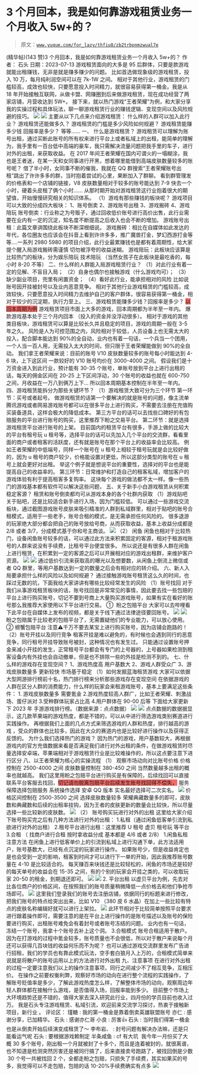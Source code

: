 # 3 个月回本，我是如何靠游戏租赁业务一个月收入 5w+的？

> 原文：[`www.yuque.com/for_lazy/thfiu8/zb2trbpnmzwual7e`](https://www.yuque.com/for_lazy/thfiu8/zb2trbpnmzwual7e)

<ne-h2 id="86d4c6a3" data-lake-id="86d4c6a3"><ne-heading-ext><ne-heading-anchor></ne-heading-anchor><ne-heading-fold></ne-heading-fold></ne-heading-ext><ne-heading-content><ne-text id="u6dc5656b">(精华帖)(143 赞)3 个月回本，我是如何靠游戏租赁业务一个月收入 5w+的？</ne-text></ne-heading-content></ne-h2> <ne-p id="uc9df68c6" data-lake-id="uc9df68c6"><ne-text id="u2a2b1436">作者： 石头</ne-text></ne-p> <ne-p id="u521c07c8" data-lake-id="u521c07c8"><ne-text id="u63fb18d6">日期：2023-07-13</ne-text></ne-p> <ne-p id="u2e9dac60" data-lake-id="u2e9dac60"><ne-text id="u7cfdd26a">游戏租赁面向的大多是 95 后群体，只要是款游戏就能出租赚钱，无非是就是赚多赚少的问题。</ne-text></ne-p> <ne-p id="u2c64a29a" data-lake-id="u2c64a29a"><ne-text id="ucc13ce13">比如首选做现象级的游戏租赁，投入 10 万，每月纯利润空间可以在 7k-1W 之间。</ne-text></ne-p> <ne-p id="ub1e04c75" data-lake-id="ub1e04c75"><ne-text id="uf1657357">相对于其他行业，游戏租赁的门槛较高，成效也较快，只要愿意投入时间精力，就很容易获得第一桶金。我是从 18 年开始接触互联网，从做卡盟、网赚圈到后来做游戏租赁，现在成功经营了两家店铺，月营收达到 5W+。</ne-text></ne-p> <ne-p id="ucf09a281" data-lake-id="ucf09a281"><ne-text id="u417814b4">接下来，就以热门游戏“王者荣耀”为例，和大家分享我的实操过程和具体玩法，聊一聊游戏租赁行业的赚钱逻辑、变现空间以及风险规避的技巧。</ne-text></ne-p> <ne-p id="u7de4288f" data-lake-id="u7de4288f"><ne-card data-card-name="image" data-card-type="inline" id="HXyfN" data-event-boundary="card">![](img/9bebbfe9ca8f3193311d8103674eaa93.png)</ne-card></ne-p> <ne-p id="u3b4c728c" data-lake-id="u3b4c728c"><ne-card data-card-name="image" data-card-type="inline" id="SMz4W" data-event-boundary="card">![](img/2e451ff78d79d58a4ba3e7dfba7a9a15.png)</ne-card></ne-p> <ne-p id="uf8a52f51" data-lake-id="uf8a52f51"><ne-text id="u17c67f0d">主要从以下几点来介绍游戏租赁：</ne-text></ne-p> <ne-p id="u07c53e63" data-lake-id="u07c53e63"><ne-text id="uf12d07b5">什么样的人群可以加入此行业？</ne-text></ne-p> <ne-p id="u2a6accd9" data-lake-id="u2a6accd9"><ne-text id="u4301995c">游戏租赁还能做多久？</ne-text></ne-p> <ne-p id="ud6b7de97" data-lake-id="ud6b7de97"><ne-text id="u87894a6b">游戏租赁的门槛是多少风险如何规避？</ne-text></ne-p> <ne-p id="u84b7355c" data-lake-id="u84b7355c"><ne-text id="ua002bf38">游戏租赁能赚多少钱 回报率是多少？</ne-text></ne-p> <ne-p id="u9cc08f55" data-lake-id="u9cc08f55"><ne-text id="u3dda53e9">等等……</ne-text></ne-p> <ne-h1 id="e890f70d" data-lake-id="e890f70d"><ne-heading-ext><ne-heading-anchor></ne-heading-anchor><ne-heading-fold></ne-heading-fold></ne-heading-ext><ne-heading-content><ne-text id="ud0e616e1">一、 什么是游戏租赁？</ne-text></ne-heading-content></ne-h1> <ne-p id="u6bcd029b" data-lake-id="u6bcd029b"><ne-text id="u37dc8728">游戏租赁可以理解为账号出租，通过买断此账号的所有权来进行平台上或者私域上的出租，能简单的理解为，我手里有一百台低中高端的豪车，我只需解决流量问题把我手里的车子，进行对外的出租，来获取收益。</ne-text></ne-p> <ne-p id="u5889eb03" data-lake-id="u5889eb03"><ne-text id="u49511dd1">在 2017 年间王者荣耀在国内可谓火的一塌糊涂，我也是王者迷，在某一天和女同事进行开黑，想着哪里能借到高端皮肤数量较多的账号呢？</ne-text></ne-p> <ne-p id="u950e1884" data-lake-id="u950e1884"><ne-text id="u02e49336">借了半小时，女同事不断的催我，我就在 QQ 群搜索“王者荣耀账号出租”跳出了许许多多的群，当时抱着尝试的心里，果断加入了群聊。</ne-text></ne-p> <ne-p id="ue64a7804" data-lake-id="ue64a7804"><ne-text id="u0d2f6474">看到群管理发的价格表和一个店铺的链接，V8 皮肤数量相对于较多的账号能达到 7-9 快去一个小时，硬着头皮租了俩个小时...... 从那时期开始对游戏租赁这行业抱着很大的期望值，开始慢慢研究相关的知识体系。</ne-text></ne-p> <ne-p id="ueb8aac43" data-lake-id="ueb8aac43"><ne-text id="ua0a8a7bb" ne-bold="true">（1）游戏有那些赚钱的板块呢？</ne-text></ne-p> <ne-p id="ub3edf2d7" data-lake-id="ub3edf2d7"><ne-text id="u9218b259">游戏项目可以大致的分成四大板块：</ne-text></ne-p> <ne-p id="ub99f6e99" data-lake-id="ub99f6e99"><ne-text id="u87fd2774">1、账号倒卖</ne-text></ne-p> <ne-p id="u09af8fbf" data-lake-id="u09af8fbf"><ne-text id="u91dc242a">2、游戏账号出租</ne-text></ne-p> <ne-p id="u2f1cf1fc" data-lake-id="u2f1cf1fc"><ne-text id="ub4d8ef59">3、游戏搬砖</ne-text></ne-p> <ne-p id="u42b917da" data-lake-id="u42b917da"><ne-text id="u3ab147dc">4、游戏陪玩</ne-text></ne-p> <ne-p id="uc5fa780d" data-lake-id="uc5fa780d"><ne-text id="ub961a742" ne-bold="true">账号倒卖：</ne-text><ne-text id="u1ef88b44">行业称之为号贩子，通过回收低价账号进行高价出售，此行业需要在业内有一定的沉淀，知名度不断提高之后收入也会不断的增加。</ne-text></ne-p> <ne-p id="u448d0376" data-lake-id="u448d0376"><ne-text id="u97fd8bf5" ne-bold="true">游戏账号出租：</ne-text><ne-text id="ua2f24813">此篇文章讲围绕此板块不断深根细说。</ne-text></ne-p> <ne-p id="uc0110405" data-lake-id="uc0110405"><ne-text id="u2b23ed89" ne-bold="true">游戏搬砖：</ne-text><ne-text id="u1e11fa7e">相比在自媒体如此发达的年代，各位圈友也应该会在抖音上看到许许多多，推广魔兽打金，梦幻西游打金等等....一系列 2980 5980 的项目介绍，此行业最累赚钱也是都有着周期性，给大家提个醒入局游戏搬砖需谨慎 切勿被浮夸的收益迷糊。</ne-text></ne-p> <ne-p id="u33112299" data-lake-id="u33112299"><ne-text id="uf087d085" ne-bold="true">游戏陪玩：</ne-text><ne-text id="uae4d4e7b">此板块应该算是比较热门的板块，分为娱乐陪玩 技术陪玩 （当然女孩子在此板块是最吃香的，每小时 8-20 不等）</ne-text></ne-p> <ne-h1 id="922e8099" data-lake-id="922e8099"><ne-heading-ext><ne-heading-anchor></ne-heading-anchor><ne-heading-fold></ne-heading-fold></ne-heading-ext><ne-heading-content><ne-text id="uc16cd3fa">二、什么样的人群能入局游戏租赁行业？</ne-text></ne-heading-content></ne-h1> <ne-p id="u43e1300d" data-lake-id="u43e1300d"><ne-text id="u6b86787f">（1）对此行业有着一定的见解、不盲目入局；</ne-text></ne-p> <ne-p id="u99823e77" data-lake-id="u99823e77"><ne-text id="u83b4ea0b">（2）自身也偶尔也接触游戏（什么游戏均可）；</ne-text></ne-p> <ne-p id="u9039dad3" data-lake-id="u9039dad3"><ne-text id="u0550092f">（3）缺少副业项目，兜里有闲置资金；</ne-text></ne-p> <ne-p id="ue8ecee5b" data-lake-id="ue8ecee5b"><ne-text id="u45c0ddd3">（4）看好此行业，能承担相对的风险 比如说账号因开挂被封号以及业内恶意竞争。</ne-text></ne-p> <ne-p id="uea3296ce" data-lake-id="uea3296ce"><ne-text id="uedf31527">相对于其他行业游戏租赁的门槛较高，成效较快，只要愿意投入时间精力去维护自己的客户群体，很容易获得第一桶金，相对于较少的沉淀期，执行力至上。</ne-text></ne-p> <ne-h1 id="161057d1" data-lake-id="161057d1"><ne-heading-ext><ne-heading-anchor></ne-heading-anchor><ne-heading-fold></ne-heading-fold></ne-heading-ext><ne-heading-content><ne-text id="u3d9e6061">三、游戏租赁能赚多少钱？回报率是多少？</ne-text></ne-heading-content></ne-h1> <ne-p id="udba0314d" data-lake-id="udba0314d"><ne-text id="u493dbb55" style="background-color: rgb(247, 105, 100);">以回本周期为例</ne-text></ne-p> <ne-p id="ue9a09d30" data-lake-id="ue9a09d30"><ne-text id="ud115b482">游戏租赁项目市面上大多的游戏，回本周期都为半年至一年内。</ne-text></ne-p> <ne-p id="u3dcf4795" data-lake-id="u3dcf4795"><ne-text id="u2396b572">爆款游戏基本处于三个月内回本 （投入的资金并没浮动很多）。</ne-text></ne-p> <ne-p id="u01f90e31" data-lake-id="u01f90e31"><ne-text id="u31ecd876">相对于游戏的其他类目板块，游戏租赁可以算是比较长久并且稳定的项目，游戏的周期一般在 3-5 年之久。</ne-text></ne-p> <ne-p id="ud55d79d1" data-lake-id="ud55d79d1"><ne-text id="u812270bb">风险是人为可控范围之内，风险相对于较低，人员设备上也无需太大的投入，配合脚本能达到 90%的全自动，业内也有着一句话，一个兵当一个团用，一个人当一百人用，无需投入太大的时间，但只限于王者荣耀能做到 90%的全自动。</ne-text></ne-p> <ne-p id="u4ead7eaf" data-lake-id="u4ead7eaf"><ne-text id="u5e3e3a6e">我们拿王者荣耀来说：目前的账号 V10 皮肤数量较多的账号每小时能达到 4-6 块，上下这区间 一款较好的 V10 账号均价在 3000-4000 之间。</ne-text></ne-p> <ne-p id="uf0dfd935" data-lake-id="uf0dfd935"><ne-text id="ua69f4cd4">假设我们是十万资金进入到此行业，预计能有 30-35 个账号，单账号放到平台上进行出租的话，每天的佣金区间在 20-25 上下区间浮动，30 个账号的收益也就在 600-750 之间，月收益在一万八到俩万上下…</ne-text></ne-p> <ne-p id="u070248db" data-lake-id="u070248db"><ne-text id="ua9be7d74">所以回本周期基本控制在半年至一年内。</ne-text></ne-p> <ne-h1 id="eee976d8" data-lake-id="eee976d8"><ne-heading-ext><ne-heading-anchor></ne-heading-anchor><ne-heading-fold></ne-heading-fold></ne-heading-ext><ne-heading-content><ne-text id="u372477d1">四、游戏租赁能拆分为那些关键环节？</ne-text></ne-heading-content></ne-h1> <ne-h4 id="9039450f" data-lake-id="9039450f"><ne-heading-ext><ne-heading-anchor></ne-heading-anchor><ne-heading-fold></ne-heading-fold></ne-heading-ext> <ne-heading-content></ne-heading-content></ne-h4> <ne-p id="ub9f54f9b" data-lake-id="ub9f54f9b"><ne-text id="uc5cf4797" ne-bold="true">（1）游戏租赁大致可分为三个环节</ne-text></ne-p> <ne-p id="ue766953b" data-lake-id="ue766953b"><ne-text id="u271890e5">第一环节：买号或者起号。</ne-text></ne-p> <ne-p id="u5c754042" data-lake-id="u5c754042"><ne-text id="u7417cee8">做游戏租赁的话第一个要解决的就是账号的问题，像主流单腾讯游戏或者网易游戏账号都可以在很多平台上进行购买，不需要去注册在充值购买装备道具，这样会极大的降低成本。</ne-text></ne-p> <ne-p id="uebafcf06" data-lake-id="uebafcf06"><ne-text id="ufe40f6c2">第三方平台的话可以去找些口碑好的有包赔服务的平台进行账号的购买，这里推荐下盼之交易平台。</ne-text></ne-p> <ne-p id="ub28f9539" data-lake-id="ub28f9539"><ne-text id="u7618d70a">第二环节：就是选择游戏租赁平台进行账号的上架。</ne-text></ne-p> <ne-p id="uf3ac777e" data-lake-id="uf3ac777e"><ne-text id="u8bad82db">目前国内的租赁平台有很多，手游上做的比较大的平台有租号玩 u 租号等，选择平台的话可以先加入几个平台的交流群，看看里面的商户或者租客的活跃度，还有就是账号在那个平台上的收益率会比较高。</ne-text></ne-p> <ne-p id="u42b3985b" data-lake-id="u42b3985b"><ne-text id="u1159225c">例如王者荣耀的中低端号，同样一个账号在 u 租号上相较于租号玩就是会比较好做的，因为 u 租号的商户较少，价格能设置对更低，所以这部分类型的账号在 u 租号上就会更好对出租。</ne-text></ne-p> <ne-p id="ud4e51466" data-lake-id="ud4e51466"><ne-text id="u25c1a4a0">举这个例子就是想说平台的重要性，选择对的平台也是能提高自己的收益率的。</ne-text></ne-p> <ne-p id="u2c2bd145" data-lake-id="u2c2bd145"><ne-text id="u33d54d5f">第三环节：日常维护和打造自己的租客私域，增加客户的游戏体验有利于提高租客多复购率。</ne-text></ne-p> <ne-p id="u5f574319" data-lake-id="u5f574319"><ne-text id="ua30828c5">这块每个游戏的做法都不太一样。像一些热门的游戏基本都有软件可以解决这些问题，</ne-text></ne-p> <ne-h1 id="060a97f8" data-lake-id="060a97f8"><ne-heading-ext><ne-heading-anchor></ne-heading-anchor><ne-heading-fold></ne-heading-fold></ne-heading-ext><ne-heading-content><ne-text id="ufb1bb618">五、关于新手小白游戏租赁从何积累稳定客源？</ne-text></ne-heading-content></ne-h1> <ne-p id="u3ae7c5d8" data-lake-id="u3ae7c5d8"><ne-text id="u7f327e01">租赁和账号倒卖都均可从游戏本身的各个社群内获取</ne-text></ne-p> <ne-p id="u2f00e132" data-lake-id="u2f00e132"><ne-text id="ubbb37320" ne-bold="true">（1）游戏贴吧</ne-text></ne-p> <ne-p id="u0cc6ae26" data-lake-id="u0cc6ae26"><ne-text id="u5504c006">关于贴吧，还是比较适合新手进行入场，因为门槛较低。</ne-text></ne-p> <ne-p id="ud0773e92" data-lake-id="ud0773e92"><ne-text id="uacf7db83">可以通过一些游戏交流板块，通过截图游戏账号皮肤来吸引精准的人群到私域群里，相对于贴吧的账号合租模式，适用于一些老手，账号合租的模式，是无需承担任何风险的。</ne-text></ne-p> <ne-p id="u37b91829" data-lake-id="u37b91829"><ne-text id="u0f9af06c">很多退游的玩家绝大部分都会把自己的账号放给号商，从而获取收益，基本上收益分成都是 2/8 或者 3/7，分成模式基于你和号主商谈。</ne-text></ne-p> <ne-p id="u727182b9" data-lake-id="u727182b9"><ne-card data-card-name="image" data-card-type="inline" id="IGALP" data-event-boundary="card">![](img/50d688ece65453dd02766f7df01e75af.png)</ne-card></ne-p> <ne-p id="u3db7ec57" data-lake-id="u3db7ec57"><ne-text id="u9b36dded" ne-bold="true">（2） 闲鱼</ne-text></ne-p> <ne-p id="ube90d53c" data-lake-id="ube90d53c"><ne-text id="u661798e4">闲鱼也相对于比较热门，设备闲鱼账号较多的话，可以通过此方法来积累固定的客源，相对于租游戏账号的人群来说没有手续费，比租号平台便宜很多。</ne-text></ne-p> <ne-p id="ub98a9102" data-lake-id="ub98a9102"><ne-text id="u5aa03a18">所以说还是有很多人群在闲鱼上进行租赁，在积累到一定的客源之后可以开展相对应的游戏出租群，来维护客户资源。</ne-text></ne-p> <ne-p id="uab03b9aa" data-lake-id="uab03b9aa"><ne-card data-card-name="image" data-card-type="inline" id="LdW80" data-event-boundary="card">![](img/861344229083e981411878de1dc35c43.png)</ne-card></ne-p> <ne-p id="u626f9a3a" data-lake-id="u626f9a3a"><ne-card data-card-name="image" data-card-type="inline" id="tHFUb" data-event-boundary="card">![](img/b76c2be9dbdbdc40aa7f9a353ef2eb18.png)</ne-card></ne-p> <ne-p id="uda12fe5c" data-lake-id="uda12fe5c"><ne-text id="u89aff2e3">通过低价引流来获取高的曝光以及想要数，从闲鱼上倒流上微信或者 QQ 群里，等用户基数达到一定的数量之后会有相对应的转介绍。</ne-text></ne-p> <ne-h1 id="19b07b1e" data-lake-id="19b07b1e"><ne-heading-ext><ne-heading-anchor></ne-heading-anchor><ne-heading-fold></ne-heading-fold></ne-heading-ext><ne-heading-content><ne-text id="ubf840ce7">六、新人入局要承担什么样的风险以及如何规避？</ne-text></ne-heading-content></ne-h1> <ne-p id="ubfb8c684" data-lake-id="ubfb8c684"><ne-text id="ub55a0524">通过接触游戏账号租赁这么久的时间，也踩过无数的坑，下面我给大家讲讲有哪些比较经常发生的风险</ne-text></ne-p> <ne-h5 id="5cca6129" data-lake-id="5cca6129"><ne-heading-ext><ne-heading-anchor></ne-heading-anchor><ne-heading-fold></ne-heading-fold></ne-heading-ext><ne-heading-content><ne-text id="u48db2ff7">（1）账号找回</ne-text></ne-heading-content></ne-h5> <ne-p id="u5929e92d" data-lake-id="u5929e92d"><ne-text id="ue195f2f9">对于我们从事游戏租赁板块的话，账号找回是非常常见的事情，因此要去找一些包赔的平台上进行购买账号，切记不要到号商上大量购买游戏账号，如果有实在看好的账号那么我推荐大家使用以下平台进行交易。</ne-text></ne-p> <ne-p id="u5046299d" data-lake-id="u5046299d"><ne-text id="u3cd819bc">①  盼之包赔平台</ne-text></ne-p> <ne-p id="ubfd628a2" data-lake-id="ubfd628a2"><ne-text id="u3b3b6b63">大家可以去哔哩看下此平台在自媒体上发布的视频，都是关于线下通过法律途径要回账号。</ne-text></ne-p> <ne-p id="u2b55dc17" data-lake-id="u2b55dc17"><ne-card data-card-name="image" data-card-type="inline" id="oTTF8" data-event-boundary="card">![](img/bca7d31bd08c79027fd894c8f8d45584.png)</ne-card></ne-p> <ne-p id="u54d32e63" data-lake-id="u54d32e63"><ne-card data-card-name="image" data-card-type="inline" id="FYi51" data-event-boundary="card">![](img/df8485b79f4293a5d4a20aa374f0c100.png)</ne-card></ne-p> <ne-p id="u5bb04f76" data-lake-id="u5bb04f76"><ne-text id="u80e2611c">盼之包赔属于比较老的包赔平台了，无需置疑他们的专业能力，可以放心使用。</ne-text></ne-p> <ne-p id="u8fb472de" data-lake-id="u8fb472de"><ne-text id="u786c82e4">② 螃蟹包赔平台</ne-text></ne-p> <ne-p id="ucf77bfd9" data-lake-id="ucf77bfd9"><ne-text id="u050e389b">注意⚠️千万不要去某宝上进行购买账号，因为店铺会跑路的！</ne-text></ne-p> <ne-h5 id="9baf4968" data-lake-id="9baf4968"><ne-heading-ext><ne-heading-anchor></ne-heading-anchor><ne-heading-fold></ne-heading-fold></ne-heading-ext><ne-heading-content><ne-text id="u3f39dd5e">（2）账号开挂以及同行竞争</ne-text></ne-heading-content></ne-h5> <ne-p id="uf05b5fe2" data-lake-id="uf05b5fe2"><ne-text id="ud958e913">租客开挂是难以避免的，有时候也会遇到同行的恶意竞争，同行租号开挂导致账号被封，这种情况也有发生过。</ne-text></ne-p> <ne-p id="u8eee7b39" data-lake-id="u8eee7b39"><ne-text id="u5d8bdb81">只能通过设置账号押金来减小开挂的发生，正常租号平台都会有专门的上号器的，上号器如果检测到租客设备内有外挂也会自动撤单，但是也不排除一些的外挂是检测不到的。</ne-text></ne-p> <ne-h1 id="62ddb927" data-lake-id="62ddb927"><ne-heading-ext><ne-heading-anchor></ne-heading-anchor><ne-heading-fold></ne-heading-fold></ne-heading-ext><ne-heading-content><ne-text id="u1dbc77ee">七、什么样的游戏存在变现空间？</ne-text></ne-heading-content></ne-h1> <ne-p id="u931c03b9" data-lake-id="u931c03b9"><ne-text id="u7f4b457e">1、游戏热度高 用户基数大</ne-text></ne-p> <ne-p id="u4c10dd81" data-lake-id="u4c10dd81"><ne-text id="u5c40a1d8">2、游戏人群受众广</ne-text></ne-p> <ne-p id="u396221e2" data-lake-id="u396221e2"><ne-text id="u6700957c">3、游戏皮肤数量多 更新较快 市场基于稳定</ne-text></ne-p> <ne-p id="u2d5d7c38" data-lake-id="u2d5d7c38"><ne-text id="u0b1e15d0" ne-bold="true">（1）如何发掘蓝海租赁游戏</ne-text></ne-p> <ne-p id="u2b3e9c28" data-lake-id="u2b3e9c28"><ne-text id="udcce543e">大家可以依据大型网游排行榜前十名，热门排行榜来分析那些游戏存在变现空间 在依据游戏的人群在区分人群的消费能力，什么样的玩家会来租游戏账号，基本上要满足这些条件：</ne-text></ne-p> <ne-p id="u57b54c0b" data-lake-id="u57b54c0b"><ne-text id="u59f7932f">1\. 游戏皮肤数量多 需要氪金</ne-text></ne-p> <ne-p id="ud36cb0dd" data-lake-id="ud36cb0dd"><ne-text id="ub696cd94">2.游戏热度较高人群广，比如王者荣耀、刺激战场、蛋仔派对</ne-text></ne-p> <ne-p id="u46447a5d" data-lake-id="u46447a5d"><ne-text id="u8d7132ed">3.受种群体玩家占比高</ne-text></ne-p> <ne-p id="uf1e553c0" data-lake-id="uf1e553c0"><ne-text id="u29b3def7">4.用户群体在 90-00 后等</ne-text></ne-p> <ne-p id="ud69b0d00" data-lake-id="ud69b0d00"><ne-text id="u181a4d98">下面给大家更新下 2023 年 手游游戏排行榜。（数据来源：点点数据）</ne-text></ne-p> <ne-p id="u5a9b508a" data-lake-id="u5a9b508a"><ne-card data-card-name="image" data-card-type="inline" id="kdPPR" data-event-boundary="card">![](img/a0009e5c9354c6aa80b928d40f6fad93.png)</ne-card></ne-p> <ne-p id="ua05f34dd" data-lake-id="ua05f34dd"><ne-card data-card-name="image" data-card-type="inline" id="Hecap" data-event-boundary="card">![](img/e2ba0f4c792b6eeeba4d164b1d1f0a8b.png)</ne-card></ne-p> <ne-p id="ud3059957" data-lake-id="ud3059957"><ne-text id="ub2921485">点点数据的数据据显示，这几款苹果端的游戏热度，都是不错的，可以从中进行筛选游戏类别赛道进行实践操作。</ne-text></ne-p> <ne-p id="u455e011e" data-lake-id="u455e011e"><ne-text id="ue7687377">再根据我们上面的几点方式来筛选游戏的人群和热度，排行越高的游戏 ，受众的群体也比较多，因此在大众的赛道内也是比较好进行操作以及获得正反馈的。</ne-text></ne-p> <ne-p id="u65289ece" data-lake-id="u65289ece"><ne-text id="uae91524a">为什么我们选择热门的游戏？</ne-text></ne-p> <ne-p id="uaa11c828" data-lake-id="uaa11c828"><ne-text id="ufafbc28a">因为热门的游戏，用户基数较大，再根据游戏内的官方充值数据来看是否满足我们进行对外出租的条件，在做游戏租赁时尽量选择安卓端，苹果端相对于游戏租赁行业是比较难操作的，所以这点要注意下进行区分</ne-text></ne-p> <ne-h1 id="6d9fbc25" data-lake-id="6d9fbc25"><ne-heading-ext><ne-heading-anchor></ne-heading-anchor><ne-heading-fold></ne-heading-fold></ne-heading-ext><ne-heading-content><ne-text id="u785745ba">八、以王者荣耀为核心的实操流程</ne-text></ne-heading-content></ne-h1> <ne-p id="u67ceb097" data-lake-id="u67ceb097"><ne-text id="u1b4c0727" ne-bold="true">（1） 观察市场动向对比账号价格</ne-text></ne-p> <ne-p id="uf8caaabf" data-lake-id="uf8caaabf"><ne-text id="ude6b4150">价格控制在 2500-4000 之间 皮肤数量控制在 380-450 之间 当然数量越多出租的概率也就越高。</ne-text></ne-p> <ne-p id="u73ee7ca6" data-lake-id="u73ee7ca6"><ne-text id="u0b2d9dda">我们这里用盼之包赔平台进行购买是有保障的，后续找回可以直接联系平台客服去找回，</ne-text><ne-text id="u58c34634" style="background-color: rgb(247, 105, 100);">切记请勿脱离包赔平台后续发生账号找回得不偿失，</ne-text> <ne-text id="ud050a491">服务保障选择包赔服务 系统操作选择 安卓 QQ 版本 实名最好选择可二次实名。</ne-text></ne-p> <ne-p id="u924b14b4" data-lake-id="u924b14b4"><ne-card data-card-name="image" data-card-type="inline" id="kkIiR" data-event-boundary="card">![](img/2a90aa3e60a3cf841a061cdd916d1f50.png)</ne-card></ne-p> <ne-p id="u8378aed3" data-lake-id="u8378aed3"><ne-text id="u2bd11d8d">价格区间控制在 2500-3500 之间 选择皮肤数量较多 荣耀典藏数量多的即可，皮肤数和典藏数和后续的出租率挂钩，因为王者的皮肤更新的数量会比较快，所以尽量选择一些比较新的皮肤数。</ne-text></ne-p> <ne-p id="u7050f4f3" data-lake-id="u7050f4f3"><ne-card data-card-name="image" data-card-type="inline" id="WBWcN" data-event-boundary="card">![](img/b415c149a14c5727b3dd0fa518ad0beb.png)</ne-card></ne-p> <ne-p id="u634ce9ca" data-lake-id="u634ce9ca"><ne-text id="u6a7cc568" ne-bold="true">（2） 账号购买玩进行对外的出租</ne-text></ne-p> <ne-p id="u078b0a4a" data-lake-id="u078b0a4a"><ne-text id="u3a69b56d">这里给大家介绍下账号购买完之后有几种方法进行对外的出租：</ne-text></ne-p> <ne-p id="uafd34623" data-lake-id="uafd34623"><ne-text id="u7a843d44">1.私租（通过闲鱼低客单引流到私欲进行对外的出租）</ne-text></ne-p> <ne-p id="u51c0c772" data-lake-id="u51c0c772"><ne-text id="u3f202233">2.租号平台进行出租：这里推荐 U 租号 虚贝 租号玩 等平台</ne-text></ne-p> <ne-p id="u1e324afd" data-lake-id="u1e324afd"><ne-text id="u41567dda">3.合租 （ 找商户进行合租 按时拿收益分成 基本都是 4/6 或者 2/8）</ne-text></ne-p> <ne-h3 id="6c67fe52" data-lake-id="6c67fe52"><ne-heading-ext><ne-heading-anchor></ne-heading-anchor><ne-heading-fold></ne-heading-fold></ne-heading-ext><ne-heading-content><ne-text id="uf5e03bd5">1.闲鱼私租注意方法</ne-text></ne-heading-content></ne-h3> <ne-p id="u0f86a65a" data-lake-id="u0f86a65a"><ne-text id="ufd3dcbfe">在闲鱼上进行低客单价上的引流到私域上进行沟通下单，此方法适用户，账号基数大，已经有点沉淀的玩家进行操作。</ne-text></ne-p> <ne-p id="uf8a736b7" data-lake-id="uf8a736b7"><ne-text id="ubd9fe832">如果账号少，但是收益肯定也是也会受到一定的影响，租客到时间才可以进行下一单的开始，因此我推荐账号数量在 4-10 是比较适合的。</ne-text></ne-p> <ne-p id="u400edaed" data-lake-id="u400edaed"><ne-text id="u81bdf076">每天赚百来块钱还是比较轻松的，闲鱼的市场还是较好的每天单号的收益会在 15-35 之间，有的个别的玩家会开挂之类的，可以收取玩家 20-50 的租金，到期退还即可。</ne-text></ne-p> <ne-p id="u35a4f15f" data-lake-id="u35a4f15f"><ne-card data-card-name="image" data-card-type="inline" id="pN2ix" data-event-boundary="card">![](img/861344229083e981411878de1dc35c43.png)</ne-card></ne-p> <ne-p id="ubf7b9b18" data-lake-id="ubf7b9b18"><ne-card data-card-name="image" data-card-type="inline" id="fkERN" data-event-boundary="card">![](img/d524a07227e0b299d25c03734e90b296.png)</ne-card></ne-p> <ne-h3 id="6f545130" data-lake-id="6f545130"><ne-heading-ext><ne-heading-anchor></ne-heading-anchor><ne-heading-fold></ne-heading-fold></ne-heading-ext><ne-heading-content><ne-text id="u0a6e3d1a">2\. 平台出租</ne-text></ne-heading-content></ne-h3> <ne-p id="u5ff88d79" data-lake-id="u5ff88d79"><ne-text id="u7eebca74">以虚贝平台为例，先去对比各位商户的价格区间，在按照我们的账号质量稍微降低一点价格去和他们争抢市场即可。</ne-text></ne-p> <ne-p id="u4dfe5280" data-lake-id="u4dfe5280"><ne-card data-card-name="image" data-card-type="inline" id="Wkwjx" data-event-boundary="card">![](img/95bc868e67a6cd8c211967cd6837a2c1.png)</ne-card></ne-p> <ne-p id="u2c451a10" data-lake-id="u2c451a10"><ne-text id="ub9ba50c3">这里我们登录我们的账号去注册店铺，依据同行的标题来进行修改，把我们账号的特点给突出出来，比如 V10 （380 皮 6 水晶）在加上一些比较有特点的皮肤名称编辑好就可以进行上架拉。</ne-text></ne-p> <ne-p id="u9059d019" data-lake-id="u9059d019"><ne-card data-card-name="image" data-card-type="inline" id="iwkjv" data-event-boundary="card">![](img/91c8589d4da5cea6b93b8a3ff6e68e27.png)</ne-card></ne-p> <ne-p id="u31a6593d" data-lake-id="u31a6593d"><ne-text id="uba888074">此环节相对于比较简单按照平台要求进行跟着操作即可，需要注意的是在平台上进行操作的是账号描述以及账号的保险要进行购买，出租账号难免会有着封号或者账号冻结的问题。</ne-text></ne-p> <ne-p id="u1365abfb" data-lake-id="u1365abfb"><ne-text id="u531d5784">业内也有一句话，冻结一个账号，我拿十个账号去补上这个洞。</ne-text></ne-p> <ne-h3 id="82e4edbb" data-lake-id="82e4edbb"><ne-heading-ext><ne-heading-anchor></ne-heading-anchor><ne-heading-fold></ne-heading-fold></ne-heading-ext><ne-heading-content><ne-text id="uf89c80e3">3.合租模式</ne-text></ne-heading-content></ne-h3> <ne-p id="u6977178b" data-lake-id="u6977178b"><ne-text id="ucf7c93e6">账号合租适用于散户。</ne-text></ne-p> <ne-p id="u7354fa6c" data-lake-id="u7354fa6c"><ne-text id="u09d6b238">因为在打游戏的过程中氪金较多，账号质量也不会很低，所以对于散户来说每个月还可以获得几百块钱的收益何乐而不为呢？</ne-text></ne-p> <ne-p id="u85ffb60b" data-lake-id="u85ffb60b"><ne-text id="uea2d1b86">也可以通过游戏交流群里发布广告进行招租，我们的学员也有靠此模式玩法，空手套白狼月入上万的，合租模式简单来说就是将散户的账号运用以上的方法进行对外出租</ne-text></ne-p> <ne-h1 id="76897097" data-lake-id="76897097"><ne-heading-ext><ne-heading-anchor></ne-heading-anchor><ne-heading-fold></ne-heading-fold></ne-heading-ext><ne-heading-content><ne-text id="ua5a6ec6f">九、注意事项</ne-text></ne-heading-content></ne-h1> <ne-p id="uf862cdfd" data-lake-id="uf862cdfd"><ne-text id="u38958f35">在进行对外出租的过程一定要注意我们以上的操作注意事项，同行之间减少不了相互竞争，互相压价。</ne-text></ne-p> <ne-p id="u66f0a70d" data-lake-id="u66f0a70d"><ne-text id="u8d60e351">在操作之前要权衡利弊，观察好市场的动向在进行整个流程的实践操作，了解账号贬值率是多少，了解此游戏热度怎么样，了解整体市场的动向，观察周边年轻人群体都在接触什么游戏，是否值得入场，回报率能到多少。</ne-text></ne-p> <ne-p id="u78823ac2" data-lake-id="u78823ac2"><ne-text id="ua225ae1a">目前整个市场上大环境趋势还是不错的，值得大家去深入研究此行业，四月份的学员目前也收入过万。</ne-text></ne-p> <ne-p id="u6936e978" data-lake-id="u6936e978"><ne-text id="u58926658">我</ne-text><ne-text id="u749245df" ne-bold="true">是石头专注游戏租赁、私域引流，欢迎前来交流学习探讨，热衷于接触新项目，新行业 。</ne-text></ne-p> <ne-hole id="u81506230" data-lake-id="u81506230"><ne-card data-card-name="hr" data-card-type="block" id="Jgwwa" data-event-boundary="card"><ne-p id="u30bec8a9" data-lake-id="u30bec8a9"><ne-text id="u7bef8981">评论区：</ne-text></ne-p> <ne-p id="u09109235" data-lake-id="u09109235"><ne-text id="uf7dda137">瑾糖 : 我的第一桶金是靠着倒卖英雄联盟账号</ne-text> <ne-text id="uec8a0869">亦仁 : 感谢分享，已加精华。</ne-text> <ne-text id="u91658b2c">石头 : 感谢亦仁哥</ne-text> <ne-text id="uc40832e1">小良 : 厉害👍</ne-text> <ne-text id="u21853a21">石头 : 当时我们得第一桶金也是从倒卖开始后续演变成租赁了～</ne-text> <ne-text id="u4f253647">李布岩、 : 封号问题有解决办法嘛，还是只能看运气呢</ne-text> <ne-text id="u47757065">石头 : 要根据游戏赖制定</ne-text> <ne-text id="ue4e72b59">半条咸鱼 : cf 有大坑  我今年一月份买了大概 30 多个账号，刚出租一个月就被封了十多个，而且是连着被封的，就很离谱，也不知道是检测突然厉害还是被同行搞了，后来直接卖号跑路了，被找回倒是少数  30 个号一共被找回 2 个，全都走盼之包赔，只损失了手续费，其实如果买的号多，我觉得可以不走包赔，包赔的话 10-20%手续费确实有点多</ne-text></ne-p> <ne-p id="u1981e413" data-lake-id="u1981e413"><ne-card data-card-name="image" data-card-type="inline" id="cEK07" data-event-boundary="card">![](img/894d30a529e7c37bcd3392323c99941c.png)</ne-card></ne-p> <ne-hole id="u436e06a0" data-lake-id="u436e06a0"><ne-card data-card-name="hr" data-card-type="block" id="vjbuT" data-event-boundary="card"></ne-card></ne-hole></ne-card></ne-hole>